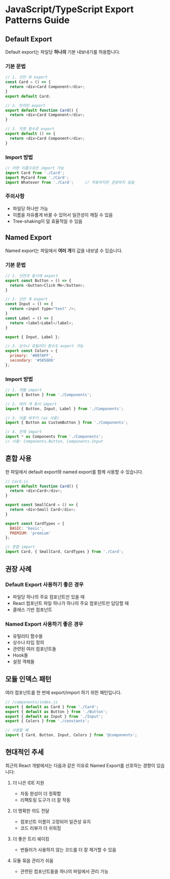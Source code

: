 # JavaScript/TypeScript Export Patterns Guide

## Default Export

Default export는 파일당 **하나의** 기본 내보내기를 허용합니다.

### 기본 문법

```javascript
// 1. 선언 후 export
const Card = () => {
  return <div>Card Component</div>;
}
export default Card;

// 2. 인라인 export
export default function Card() {
  return <div>Card Component</div>;
}

// 3. 익명 함수로 export
export default () => {
  return <div>Card Component</div>;
}
```

### Import 방법

```javascript
// 어떤 이름으로든 import 가능
import Card from './Card';
import MyCard from './Card';
import Whatever from './Card';     // 작동하지만 권장하지 않음
```

### 주의사항
- 파일당 하나만 가능
- 이름을 자유롭게 바꿀 수 있어서 일관성이 깨질 수 있음
- Tree-shaking이 덜 효율적일 수 있음

## Named Export

Named export는 파일에서 **여러 개**의 값을 내보낼 수 있습니다.

### 기본 문법

```javascript
// 1. 선언과 동시에 export
export const Button = () => {
  return <button>Click Me</button>;
}

// 2. 선언 후 export
const Input = () => {
  return <input type="text" />;
}
const Label = () => {
  return <label>Label</label>;
}

export { Input, Label };

// 3. 상수나 유틸리티 함수도 export 가능
export const Colors = {
  primary: '#007AFF',
  secondary: '#5856D6'
};
```

### Import 방법

```javascript
// 1. 개별 import
import { Button } from './Components';

// 2. 여러 개 동시 import
import { Button, Input, Label } from './Components';

// 3. 이름 바꾸기 (as 사용)
import { Button as CustomButton } from './Components';

// 4. 전체 import
import * as Components from './Components';
// 사용: Components.Button, Components.Input
```

## 혼합 사용

한 파일에서 default export와 named export를 함께 사용할 수 있습니다.

```javascript
// Card.js
export default function Card() {
  return <div>Card</div>;
}

export const SmallCard = () => {
  return <div>Small Card</div>;
}

export const CardTypes = {
  BASIC: 'basic',
  PREMIUM: 'premium'
};
```

```javascript
// 혼합 import
import Card, { SmallCard, CardTypes } from './Card';
```

## 권장 사례

### Default Export 사용하기 좋은 경우
- 파일당 하나의 주요 컴포넌트만 있을 때
- React 컴포넌트 파일 하나가 하나의 주요 컴포넌트만 담당할 때
- 클래스 기반 컴포넌트

### Named Export 사용하기 좋은 경우
- 유틸리티 함수들
- 상수나 타입 정의
- 관련된 여러 컴포넌트들
- Hook들
- 설정 객체들

## 모듈 인덱스 패턴

여러 컴포넌트를 한 번에 export/import 하기 위한 패턴입니다.

```javascript
// /components/index.js
export { default as Card } from './Card';
export { default as Button } from './Button';
export { default as Input } from './Input';
export { Colors } from './constants';

// 사용할 때
import { Card, Button, Input, Colors } from '@components';
```

## 현대적인 추세

최근의 React 개발에서는 다음과 같은 이유로 Named Export를 선호하는 경향이 있습니다:

1. 더 나은 IDE 지원
   - 자동 완성이 더 정확함
   - 리팩토링 도구가 더 잘 작동

2. 더 명확한 의도 전달
   - 컴포넌트 이름이 고정되어 일관성 유지
   - 코드 리뷰가 더 쉬워짐

3. 더 좋은 트리 쉐이킹
   - 번들러가 사용하지 않는 코드를 더 잘 제거할 수 있음

4. 모듈 묶음 관리가 쉬움
   - 관련된 컴포넌트들을 하나의 파일에서 관리 가능
